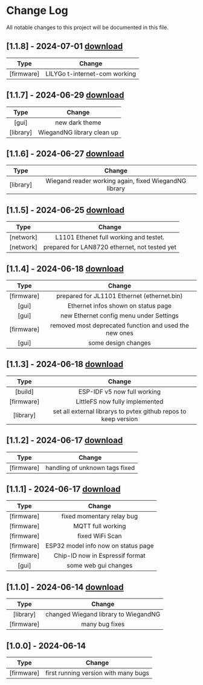 # Change Log
All notable changes to this project will be documented in this file.

## [1.1.8] - 2024-07-01 [download](https://github.com/pvtex/esp32-rfid/releases/tag/1.1.8)
|  Type      | Change |
|:----------:|:------:| 
| [firmware]  | LILYGo t-internet-com working |  
## [1.1.7] - 2024-06-29 [download](https://github.com/pvtex/esp32-rfid/releases/tag/1.1.7)
|  Type      | Change |
|:----------:|:------:|
| [gui]      | new dark theme |    
| [library]  | WiegandNG library clean up |     
## [1.1.6] - 2024-06-27 [download](https://github.com/pvtex/esp32-rfid/releases/tag/1.1.6)
|  Type      | Change |
|:----------:|:------:|
| [library]  |Wiegand reader working again, fixed WiegandNG library |
## [1.1.5] - 2024-06-25 [download](https://github.com/pvtex/esp32-rfid/releases/tag/1.1.5)
|  Type      | Change |
|:----------:|:------:|
| [network]  | L1101 Ethenet full working and testet. |
| [network]  | prepared for LAN8720 ethernet, not tested yet |
## [1.1.4] - 2024-06-18 [download](https://github.com/pvtex/esp32-rfid/releases/tag/1.1.4)
|  Type      | Change |
|:----------:|:------:|
| [firmware] | prepared for JL1101 Ethernet (ethernet.bin) |
| [gui]      | Ethernet infos shown on status page |
| [gui]      | new Ethernet config menu under Settings |
| [firmware] | removed most deprecated function and used the new ones |
| [gui]      | some design changes |
## [1.1.3] - 2024-06-18 [download](https://github.com/pvtex/esp32-rfid/releases/tag/1.1.3)
|  Type      | Change |
|:----------:|:------:|
| [build]    | ESP-IDF v5 now full working |
| [firmware] | LittleFS now fully implemented |
| [library]  | set all external librarys to pvtex github repos to keep version |
## [1.1.2] - 2024-06-17 [download](https://github.com/pvtex/esp32-rfid/releases/tag/1.1.2)
|  Type      | Change |
|:----------:|:------:|
| [firmware] | handling of unknown tags fixed |
## [1.1.1] - 2024-06-17 [download](https://github.com/pvtex/esp32-rfid/releases/tag/1.1.1)
|  Type      | Change |
|:----------:|:------:|
| [firmware]  |fixed momentary relay bug |
| [firmware] | MQTT full working |
| [firmware] | fixed WiFi Scan |
| [firmware] | ESP32 model info now on status page |
| [firmware] | Chip-ID now in Espressif format |
| [gui]      | some web gui changes |
## [1.1.0] - 2024-06-14 [download](https://github.com/pvtex/esp32-rfid/releases/tag/1.1.0)
|  Type      | Change |
|:----------:|:------:|
| [library]  | changed Wiegand library to WiegandNG |
| [firmware] | many bug fixes |
## [1.0.0] - 2024-06-14
|  Type      | Change |
|:----------:|:------:|
|  [firmware] | first running version with many bugs|
